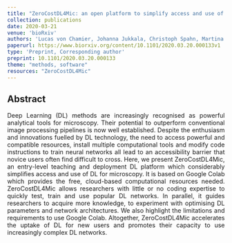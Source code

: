 ```yaml
---
title: "ZeroCostDL4Mic: an open platform to simplify access and use of Deep-Learning in Microscopy"
collection: publications
date: 2020-03-21
venue: 'bioRxiv'
authors: 'Lucas von Chamier, Johanna Jukkala, Christoph Spahn, Martina Lerche, Sara Hernández-pérez, Pieta Mattila, Eleni Karinou, Seamus Holden, Ahmet Can Solak, Alexander Krull, Tim-Oliver Buchholz, Florian Jug, Loïc Alain Royer, Mike Heilemann, Romain F. Laine, Guillaume Jacquemet, Ricardo Henriques'
paperurl: https://www.biorxiv.org/content/10.1101/2020.03.20.000133v1
type: 'Preprint, Corresponding author'
preprint: 10.1101/2020.03.20.000133
theme: "methods, software"
resources: "ZeroCostDL4Mic"
---
```


<h2> Abstract </h2>
<p align= "justify">
Deep Learning (DL) methods are increasingly recognised as powerful analytical tools for microscopy. Their potential to outperform conventional image processing pipelines is now well established. Despite the enthusiasm and innovations fuelled by DL technology, the need to access powerful and compatible resources, install multiple computational tools and modify code instructions to train neural networks all lead to an accessibility barrier that novice users often find difficult to cross. Here, we present ZeroCostDL4Mic, an entry-level teaching and deployment DL platform which considerably simplifies access and use of DL for microscopy. It is based on Google Colab which provides the free, cloud-based computational resources needed. ZeroCostDL4Mic allows researchers with little or no coding expertise to quickly test, train and use popular DL networks. In parallel, it guides researchers to acquire more knowledge, to experiment with optimising DL parameters and network architectures. We also highlight the limitations and requirements to use Google Colab. Altogether, ZeroCostDL4Mic accelerates the uptake of DL for new users and promotes their capacity to use increasingly complex DL networks.
